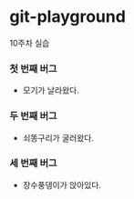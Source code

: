 # git-playground
10주차 실습



### 첫 번째 버그
- 모기가 날라왔다.

### 두 번째 버그
- 쇠똥구리가 굴러왔다.

### 세 번째 버그
- 장수풍뎅이가 앉아있다.